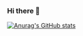 ### Hi there  👋

[![Anurag's GitHub stats](https://github-readme-stats.vercel.app/api?username=Facico)](https://github.com/anuraghazra/github-readme-stats)
